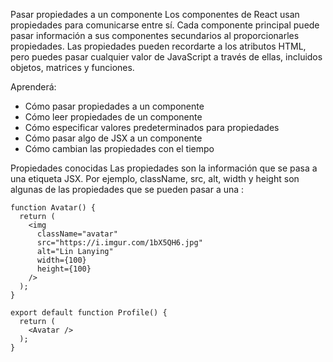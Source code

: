 Pasar propiedades a un componente
Los componentes de React usan propiedades para comunicarse entre sí. Cada componente principal puede pasar información a sus componentes secundarios al proporcionarles propiedades. Las propiedades pueden recordarte a los atributos HTML, pero puedes pasar cualquier valor de JavaScript a través de ellas, incluidos objetos, matrices y funciones.

Aprenderá:
- Cómo pasar propiedades a un componente
- Cómo leer propiedades de un componente
- Cómo especificar valores predeterminados para propiedades
- Cómo pasar algo de JSX a un componente
- Cómo cambian las propiedades con el tiempo

Propiedades conocidas
Las propiedades son la información que se pasa a una etiqueta JSX. Por ejemplo, className, src, alt, width y height son algunas de las propiedades que se pueden pasar a una <img>:

```
function Avatar() {
  return (
    <img
      className="avatar"
      src="https://i.imgur.com/1bX5QH6.jpg"
      alt="Lin Lanying"
      width={100}
      height={100}
    />
  );
}

export default function Profile() {
  return (
    <Avatar />
  );
}
```
